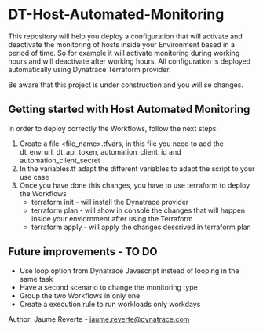 # DT-Host-Automated-Monitoring

This repository will help you deploy a configuration that will activate and deactivate the monitoring of hosts inside your Environment based in a period of time. So for example it will activate monitoring during working hours and will deactivate after working hours. All configuration is deployed automatically using Dynatrace Terraform provider.

Be aware that this project is under construction and you will se changes.

## Getting started with Host Automated Monitoring

In order to deploy correctly the Workflows, follow the next steps:

1. Create a file <file_name>.tfvars, in this file you need to add the dt_env_url, dt_api_token, automation_client_id and automation_client_secret
2. In the variables.tf adapt the different variables to adapt the script to your use case
3. Once you have done this changes, you have to use terraform to deploy the Workflows
   - terraform init - will install the Dynatrace provider
   - terraform plan - will show in console the changes that will happen inside your enviornment after using the Terraform
   - terraform apply - will apply the changes descrived in terraform plan

## Future improvements - TO DO

- Use loop option from Dynatrace Javascript instead of looping in the same task
- Have a second scenario to change the monitoring type
- Group the two Workflows in only one
- Create a execution rule to run workloads only workdays

Author: Jaume Reverte - jaume.reverte@dynatrace.com
